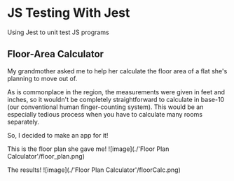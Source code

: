 # JS Testing With Jest
 Using Jest to unit test JS programs
 
 ## Floor-Area Calculator

My grandmother asked me to help her calculate the floor area of a flat she's planning to move out of.

As is commonplace in the region, the measurements were given in feet and inches, so it wouldn't be completely straightforward to calculate in base-10 (our conventional human finger-counting system). This would be an especially tedious process when you have to calculate many rooms separately.

So, I decided to make an app for it!


This is the floor plan she gave me!
![image](./'Floor Plan Calculator'/floor_plan.png)

The results!
![image](./'Floor Plan Calculator'/floorCalc.png)

